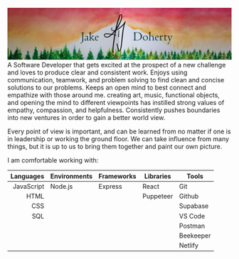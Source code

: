 ![banner](/profile-banner.jpeg)
A Software Developer that gets excited at the prospect of a new challenge and loves to produce clear and consistent work. Enjoys using communication, teamwork, and problem solving to find clean and concise solutions to our problems. Keeps an open mind to best connect and empathize with those around me. creating art, music, functional objects, and opening the mind to different viewpoints has instilled strong values of empathy, compassion, and helpfulness. Consistently pushes boundaries into new ventures in order to gain a better world view.

Every point of view is important, and can be learned from no matter if one is in leadership or working the ground floor. We can take influence from many things, but it is up to us to bring them together and paint our own picture.

I am comfortable working with:

|  Languages | Environments | Frameworks | Libraries | Tools     |
| ---------: | ------------ | ---------- | --------- | --------- |
| JavaScript | Node.js      | Express    | React     | Git       |
|       HTML |              |            | Puppeteer | Github    |
|        CSS |              |            |           | Supabase  |
|        SQL |              |            |           | VS Code   |
|            |              |            |           | Postman   |
|            |              |            |           | Beekeeper |
|            |              |            |           | Netlify   |
